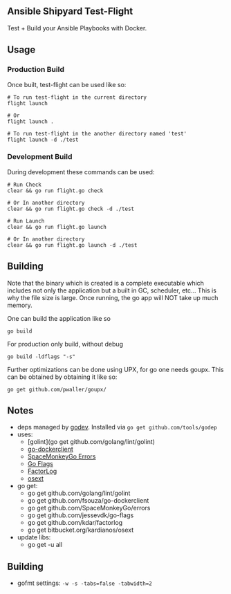 Ansible Shipyard Test-Flight
----------------------------

Test + Build your Ansible Playbooks with Docker.


## Usage

### Production Build

Once built, test-flight can be used like so:

    # To run test-flight in the current directory
    flight launch

    # Or
    flight launch .

    # To run test-flight in the another directory named 'test'
    flight launch -d ./test


### Development Build

During development these commands can be used:

    # Run Check
    clear && go run flight.go check

    # Or In another directory
    clear && go run flight.go check -d ./test

    # Run Launch
    clear && go run flight.go launch

    # Or In another directory
    clear && go run flight.go launch -d ./test


## Building

Note that the binary which is created is a complete executable which includes
not only the application but a built in GC, scheduler, etc... This is why the
file size is large. Once running, the go app will NOT take up much memory.

One can build the application like so

    go build

For production only build, without debug

    go build -ldflags "-s"

Further optimizations can be done using UPX, for go one needs goupx. This
can be obtained by obtaining it like so:

    go get github.com/pwaller/goupx/


## Notes

  - deps managed by [godev](https://github.com/tools/godep).
    Installed via `go get github.com/tools/godep`
  - uses:
    - [golint](go get github.com/golang/lint/golint)
    - [go-dockerclient](https://github.com/fsouza/go-dockerclient)
    - [SpaceMonkeyGo Errors](https://github.com/SpaceMonkeyGo/errors)
    - [Go Flags](https://github.com/jessevdk/go-flags)
    - [FactorLog](https://github.com/kdar/factorlog)
    - [osext](https://bitbucket.org/kardianos/osext/src)
  - go get:
    - go get github.com/golang/lint/golint
    - go get github.com/fsouza/go-dockerclient
    - go get github.com/SpaceMonkeyGo/errors
    - go get github.com/jessevdk/go-flags
    - go get github.com/kdar/factorlog
    - go get bitbucket.org/kardianos/osext
  - update libs:
    - go get -u all

## Building

- gofmt settings: `-w -s -tabs=false -tabwidth=2`
